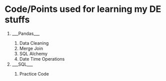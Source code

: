 # Code/Points used for learning my DE stuffs

<ol>
<li>___Pandas___</li>
<ol>
<li>Data Cleaning</li>
<li>Merge Join</li>
<li>SQL Alchemy</li>
<li>Date Time Operations</li>
</ol>
<li>___SQL___</li>
<ol>
<li>Practice Code</li>
</ol>
</ol>
